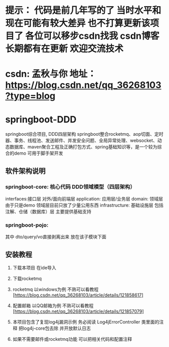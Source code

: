 
# 提示： 代码是前几年写的了 当时水平和现在可能有较大差异 也不打算更新该项目了  各位可以移步csdn找我 csdn博客长期都有在更新 欢迎交流技术
# csdn: 孟秋与你 地址： https://blog.csdn.net/qq_36268103?type=blog


# springboot-DDD
springboot综合项目, DDD四层架构 springboot整合rocketmq、aop切面、定时器、事务、线程池、发送邮件、并发安全问题、全局异常处理、websocket、动态数据库、maven聚合工程及正确打包方式、spring基础知识等，是一个较为综合的demo 可用于脚手架开发 


## 软件架构说明

### springboot-core: 核心代码 DDD领域模型（四层架构）

interfaces:接口层 对外/面向前端层 
application: 应用层/业务层 
domain: 领域层 由于只是demo 领域层目前只放了少量公用东西 
infrastructure: 基础设施层 包括注解、仓储（数据库）层 主要提供基础支持

### springboot-pojo: 
其中 dto/query/vo直接剥离出来 放在该子模块下面

## 安装教程
1. 下载本项目 在ide导入
2. 下载rocketmq
3. rocketmq 以windows为例 不熟可以看教程 [https://blog.csdn.net/qq_36268103/article/details/121858617] 
4. 配置邮箱 以QQ邮箱为例 不熟可以看教程[https://blog.csdn.net/qq_36268103/article/details/121857079] 

5. 本项目包含了复现log4j漏洞示例 务必阅读 Log4jErrorController 类里面的注释 把log4j-core包去除 并开放默认日志

6. 如果不需要邮件或rocketmq功能 可以把相关代码和配置注释
